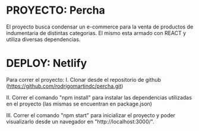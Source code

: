 # PROYECTO: Percha

El proyecto busca condensar un e-commerce para la venta de productos de indumentaria de distintas categorias. El mismo esta armado con REACT y utiliza diversas dependencias.

# DEPLOY: Netlify



Para correr el proyecto:
I. Clonar desde el repositorio de github (https://github.com/rodrigomartindc/percha.git)

II. Correr el comando "npm install" para instalar las dependencias utilizadas en el proyecto (las mismas se encuentran en package.json)

III. Correr el comando "npm start" para inicializar el proyecto y poder visualizarlo desde un navegador en "http://localhost:3000/".
